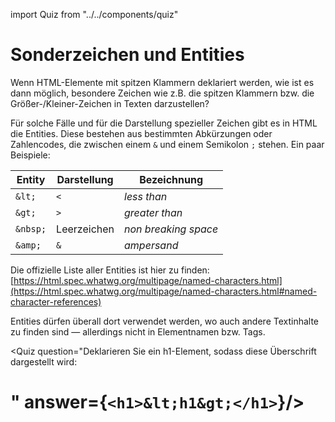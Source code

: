 import Quiz from "../../components/quiz"

# Sonderzeichen und Entities

Wenn HTML-Elemente mit spitzen Klammern deklariert werden,
wie ist es dann möglich, besondere Zeichen wie z.B. die spitzen
Klammern bzw. die Größer-/Kleiner-Zeichen in Texten darzustellen?

Für solche Fälle und für die Darstellung spezieller Zeichen gibt es in HTML die Entities. Diese bestehen
aus bestimmten Abkürzungen oder Zahlencodes, die zwischen
einem `&` und einem Semikolon `;` stehen. Ein paar Beispiele:

| Entity   | Darstellung | Bezeichnung          |
| -------- | ----------- | -------------------- |
| `&lt;`   | `<`         | _less than_          |
| `&gt;`   | `>`         | _greater than_       |
| `&nbsp;` | Leerzeichen | _non breaking space_ |
| `&amp;`  | `&`         | _ampersand_          |

Die offizielle Liste aller Entities ist hier zu finden: [https://html.spec.whatwg.org/multipage/named-characters.html](https://html.spec.whatwg.org/multipage/named-characters.html#named-character-references)

Entities dürfen überall dort verwendet werden, wo auch andere Textinhalte
zu finden sind &mdash; allerdings nicht in Elementnamen bzw. Tags.

<Quiz question="Deklarieren Sie ein h1-Element, sodass diese Überschrift dargestellt wird: <h1>" answer={`<h1>&lt;h1&gt;</h1>`}/>
